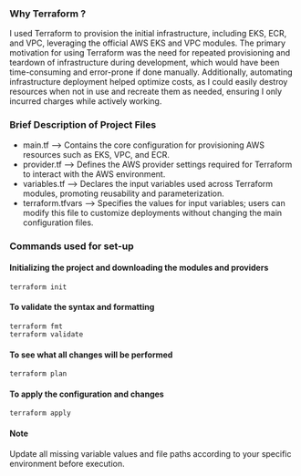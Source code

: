 ### Why Terraform ?

I used Terraform to provision the initial infrastructure, including EKS, ECR, and VPC, leveraging the official AWS EKS and VPC modules. The primary motivation for using Terraform was the need for repeated provisioning and teardown of infrastructure during development, which would have been time-consuming and error-prone if done manually. Additionally, automating infrastructure deployment helped optimize costs, as I could easily destroy resources when not in use and recreate them as needed, ensuring I only incurred charges while actively working.

### Brief Description of Project Files

- main.tf –> Contains the core configuration for provisioning AWS resources such as EKS, VPC, and ECR.
- provider.tf –> Defines the AWS provider settings required for Terraform to interact with the AWS environment.
- variables.tf –> Declares the input variables used across Terraform modules, promoting reusability and parameterization.
- terraform.tfvars –> Specifies the values for input variables; users can modify this file to customize deployments without changing the main configuration files.

### Commands used for set-up

#### Initializing the project and downloading the modules and providers
``` 
terraform init
```

#### To validate the syntax and formatting 
```
terraform fmt
terraform validate
```

#### To see what all changes will be performed 

```
terraform plan
```

#### To apply the configuration and changes
``` 
terraform apply
```

#### Note
Update all missing variable values and file paths according to your specific environment before execution.

